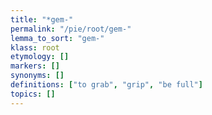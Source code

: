 ```yaml
---
title: "*gem-"
permalink: "/pie/root/gem-"
lemma_to_sort: "gem-"
klass: root
etymology: []
markers: []
synonyms: []
definitions: ["to grab", "grip", "be full"]
topics: []
---
```

